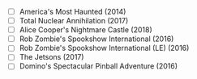 - [ ] America's Most Haunted (2014)
- [ ] Total Nuclear Annihilation (2017)
- [ ] Alice Cooper's Nightmare Castle (2018)
- [ ] Rob Zombie's Spookshow International (2016)
- [ ] Rob Zombie's Spookshow International (LE) (2016)
- [ ] The Jetsons (2017)
- [ ] Domino's Spectacular Pinball Adventure (2016)
